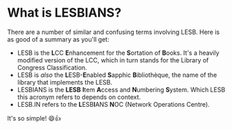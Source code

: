 # What is LESBIANS?

There are a number of similar and confusing terms involving LESB. Here is as good of a summary as you'll get:

* LESB is the **L**CC **E**nhancement for the **S**ortation of **B**ooks. It's a heavily modified version of the LCC, which in turn stands for the Library of Congress Classification.
* LESB is *also* the **L**ESB-**E**nabled **S**apphic **B**ibliothèque, the name of the library that implements the LESB.
* LESBIANS is the **LESB** **I**tem **A**ccess and **N**umbering **S**ystem. Which LESB this acronym refers to depends on context.
* LESB.IN refers to the **L**ESB**I**ANS **N**OC (Network Operations Centre).

It's so simple! 😄👍
